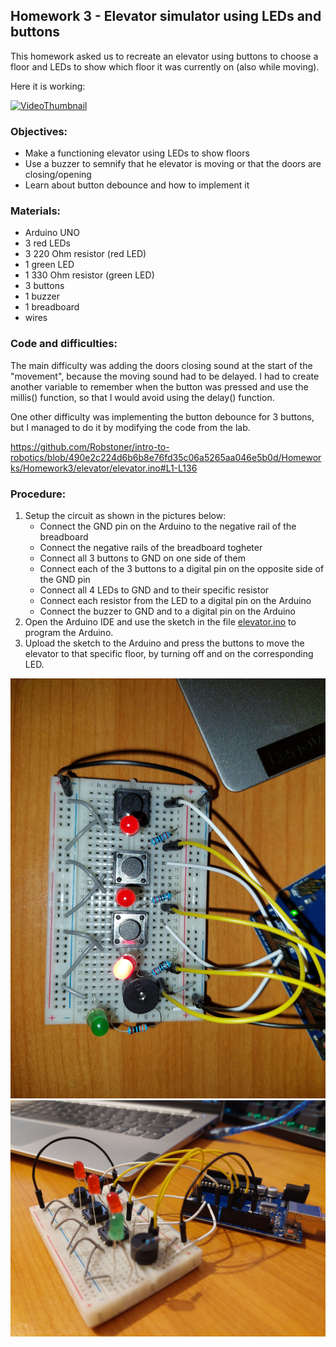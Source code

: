 ## Homework 3 - Elevator simulator using LEDs and buttons

This homework asked us to recreate an elevator using buttons to choose a floor and LEDs to show which floor it was currently on (also while moving).

Here it is working:

[![VideoThumbnail](https://img.youtube.com/vi/oSpx1KY0b00/maxresdefault.jpg)](https://youtu.be/oSpx1KY0b00)

### Objectives:

- Make a functioning elevator using LEDs to show floors
- Use a buzzer to semnify that he elevator is moving or that the doors are closing/opening
- Learn about button debounce and how to implement it

### Materials:

- Arduino UNO
- 3 red LEDs
- 3 220 Ohm resistor (red LED)
- 1 green LED
- 1 330 Ohm resistor (green LED)
- 3 buttons
- 1 buzzer
- 1 breadboard
- wires

### Code and difficulties:

The main difficulty was adding the doors closing sound at the start of the "movement", because the moving sound had to be delayed. I had to create another variable to remember when the button was pressed and use the millis() function, so that I would avoid using the delay() function.

One other difficulty was implementing the button debounce for 3 buttons, but I managed to do it by modifying the code from the lab.

https://github.com/Robstoner/intro-to-robotics/blob/490e2c224d6b6b8e76fd35c06a5265aa046e5b0d/Homeworks/Homework3/elevator/elevator.ino#L1-L136

### Procedure:

1. Setup the circuit as shown in the pictures below:
   - Connect the GND pin on the Arduino to the negative rail of the breadboard
   - Connect the negative rails of the breadboard togheter
   - Connect all 3 buttons to GND on one side of them
   - Connect each of the 3 buttons to a digital pin on the opposite side of the GND pin
   - Connect all 4 LEDs to GND and to their specific resistor
   - Connect each resistor from the LED to a digital pin on the Arduino
   - Connect the buzzer to GND and to a digital pin on the Arduino
2. Open the Arduino IDE and use the sketch in the file [elevator.ino](elevator/elevator.ino) to program the Arduino.
3. Upload the sketch to the Arduino and press the buttons to move the elevator to that specific floor, by turning off and on the corresponding LED.

![Breadboard](Topdown_Breadboard.jpg)
![Pinout and breadboard](Pinout_and_Breadboard.jpg)
